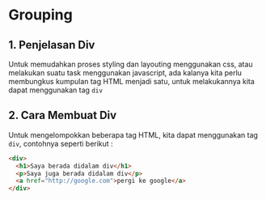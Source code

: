# Grouping

## 1. Penjelasan Div

Untuk memudahkan proses styling dan layouting menggunakan css, atau melakukan suatu task menggunakan javascript, ada kalanya kita perlu membungkus kumpulan tag HTML menjadi satu, untuk melakukannya kita dapat menggunakan tag `div`

## 2. Cara Membuat Div

Untuk mengelompokkan beberapa tag HTML, kita dapat menggunakan tag `div`, contohnya seperti berikut :

```html
<div>
  <h1>Saya berada didalam div</h1>
  <p>Saya juga berada didalam div</p>
  <a href="http://google.com">pergi ke google</a>
</div>
```
